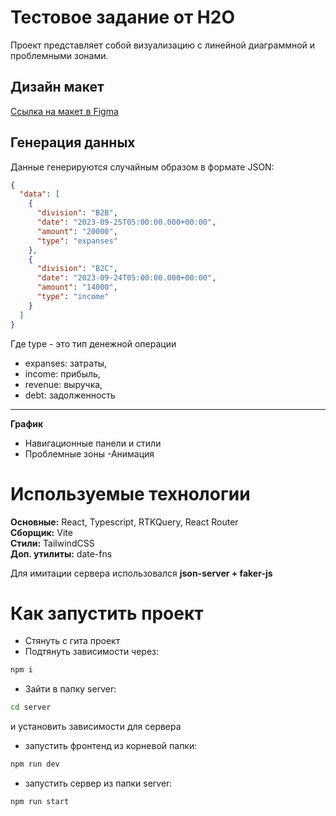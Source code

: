 # Тестовое задание от H2O

Проект представляет собой визуализацию с линейной диаграммной и проблемными зонами.

## Дизайн макет

[Ссылка на макет в Figma](https://www.figma.com/file/s8w0iwVY2jkaP7EwXiMWLC/Untitled?node-id=0%3A1&t=dKP6UUhiN6qXAH2e-1)

## Генерация данных

Данные генерируются случайным образом в формате JSON:

```json
{
  "data": [
    {
      "division": "B2B",
      "date": "2023-09-25T05:00:00.000+00:00",
      "amount": "20000",
      "type": "expanses"
    },
    {
      "division": "B2C",
      "date": "2023-09-24T05:00:00.000+00:00",
      "amount": "14000",
      "type": "income"
    }
  ]
}
```
Где type - это тип денежной операции
- expanses: затраты,
- income: прибыль,
- revenue: выручка,
- debt: задолженность    
---  
**График**
- Навигационные панели и стили
- Проблемные зоны
-Анимация

# Используемые технологии

**Основные:** React, Typescript, RTKQuery, React Router  
**Сборщик:** Vite  
**Стили:** TailwindCSS  
**Доп. утилиты:** date-fns  

Для имитации сервера использовался **json-server + faker-js**

# Как запустить проект

- Стянуть с гита проект
- Подтянуть зависимости через: 
```bash 
npm i
```
- Зайти в папку server: 
```bash 
cd server
``` 
и установить зависимости для сервера
- запустить фронтенд из корневой папки: 
```bash
npm run dev
```
- запустить сервер из папки server: 
```bash
npm run start
```
